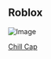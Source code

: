 ## Roblox

![Image](https://user-images.githubusercontent.com/37746191/108605219-768d9180-73bb-11eb-8df0-4a8f40adc298.png)

[Chill Cap](https://www.roblox.com/catalog/321570512/Chill-Cap)


